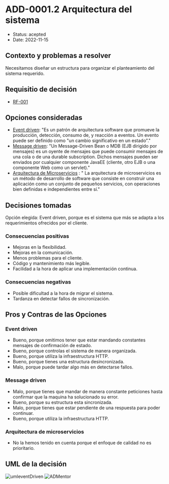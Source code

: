 # ADD-0001.2 Arquitectura del sistema

* Status: acepted
* Date: 2022-11-15

## Contexto y problemas a resolver

Necesitamos diseñar un estructura para organizar el planteamiento del sistema requerido.

## Requisitio de decisión

* [RF-001](../requisitos/RF-001.md)

## Opciones consideradas

* [Event driven](https://www.bbvanexttechnologies.com/blogs/que-es-una-arquitectura-event-driven/): "Es un patrón de arquitectura software que promueve la producción, detección, consumo de, y reacción a eventos. Un evento puede ser definido como "un cambio significativo en un estado"."
* [Message driven](http://www.jtech.ua.es/j2ee/publico/mens-2010-11/sesion04-apuntes.html): "Un Message-Driven Bean o MDB (EJB dirigido por mensajes) es un oyente de mensajes que puede consumir mensajes de una cola o de una durable subscription. Dichos mensajes pueden ser enviados por cualquier componente JavaEE (cliente, otro EJB o una componente Web como un servlet)."
* [Arquitectura de Microservicios](https://docs.microsoft.com/es-es/azure/architecture/guide/architecture-styles/microservices) : " La arquitectura de microservicios es un método de desarrollo de software que consiste en construir una aplicación como un conjunto de pequeños servicios, con operaciones bien definidas e independientes entre sí."

## Decisiones tomadas

Opción elegida: Event driven, porque es el sistema que más se adapta a los requerimientos ofrecidos por el cliente.

### Consecuencias positivas <!-- optional -->

* Mejoras en la flexibilidad.
* Mejoras en la comunicación.
* Menos problemas para el cliente.
* Código y mantenimiento más legible.
* Facilidad a la hora de aplicar una implementación continua.

### Consecuencias negativas <!-- optional -->

* Posible dificultad a la hora de migrar el sistema.
* Tardanza en detectar fallos de sincronización.

## Pros y Contras de las Opciones

### Event driven

* Bueno, porque omitimos tener que estar mandando constantes mensajes de confirmación de estado.
* Bueno, porque controlas el sistema de manera organizada.
* Bueno, porque utiliza la infraestructura HTTP.
* Bueno, porque tienes una estructura desincronizada.
* Malo, porque puede tardar algo más en detectarse fallos.

### Message driven

* Malo, porque tienes que mandar de manera constante peticiones hasta confirmar que la maquina ha solucionado su error.
* Bueno, porque su estructura esta sincronizada.
* Malo, porque tienes que estar pendiente de una respuesta para poder continuar.
* Bueno, porque utiliza la infraestructura HTTP.

### Arquitectura de microservicios

* No la hemos tenido en cuenta porque el enfoque de calidad no es prioritario.

## UML de la decisión

![umleventDriven](../uml/umlMicroservicios.jpeg)
![ADMentor](../uml/ADMentor.PNG)
